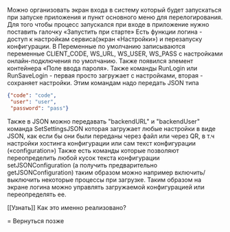 Можно организовать экран входа в систему который будет запускаться при запуске приложения и пункт основного меню для перелогирования. Для того чтобы процесс запускался при входе в приложение нужно поставить галочку «Запустить при старте» Есть функции логина - доступ к настройкам сервиса(экран «Настройки») и перезапуску конфигурации. В Переменные по умолчанию записываются переменные CLIENT_CODE, WS_URL, WS_USER, WS_PASS с настройками онлайн-подключения по умолчанию. Также появился элемент контейнера «Поле ввода пароля». Также команды RunLogin или RunSaveLogin - первая просто загружает с настройками, вторая - сохраняет настройки. Этим командам надо передать JSON типа 
```json
{"code": "code",
 "user": "user",
 "password": "pass"}
```
 Также в JSON можно передавать "backendURL" и "backendUser" команда SetSettingsJSON которая загружает любые настройки в виде JSON, как если бы они были переданы через файл или через QR, в т.ч настройки хостинга конфигурации или сам текст конфигурации («configuration») Также есть команды которые позволяют переопределить любой кусок текста конфигурации setJSONConfiguration (а получить предварительно getJSONConfiguration) таким образом можно например включить/выключить некоторые процессы при загрузке. Таким образом на экране логина можно управлять загружаемой конфигурацией или переопределять ее.

[[Узнать]]
Как это именно реализовано?

=
Вернуться позже